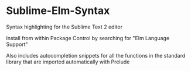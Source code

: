 Sublime-Elm-Syntax
==================

Syntax highlighting for the Sublime Text 2 editor

Install from within Package Control by searching for "Elm Language Support"

Also includes autocompletion snippets for all the functions in the standard library that are imported automatically with Prelude
